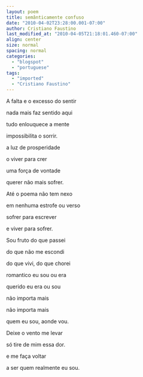 ```yaml
---
layout: poem
title: semânticamente confuso
date: "2010-04-02T23:28:00.001-07:00"
author: Cristiano Faustino
last_modified_at: "2010-04-05T21:18:01.460-07:00"
align: center
size: normal
spacing: normal
categories:
  - "blogspot"
  - "portuguese"
tags:
  - "imported"
  - "Cristiano Faustino"
---
```


A falta e o excesso do sentir

nada mais faz sentido aqui

tudo enlouquece a mente

impossibilita o sorrir.

a luz de prosperidade

o viver para crer

uma força de vontade

querer não mais sofrer.

Até o poema não tem nexo

em nenhuma estrofe ou verso

sofrer para escrever

e viver para sofrer.

Sou fruto do que passei

do que não me escondi

do que vivi, do que chorei

romantico eu sou ou era

querido eu era ou sou

não importa mais

não importa mais

quem eu sou, aonde vou.

Deixe o vento me levar

só tire de mim essa dor.

e me faça voltar

a ser quem realmente eu sou.